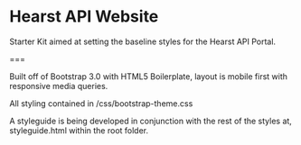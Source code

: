 Hearst API Website
===

Starter Kit aimed at setting the baseline styles for the Hearst API Portal.  

===

Built off of Bootstrap 3.0 with HTML5 Boilerplate, layout is mobile first with responsive media queries.  

All styling contained in /css/bootstrap-theme.css 

A styleguide is being developed in conjunction with the rest of the styles at, styleguide.html within the root folder.

